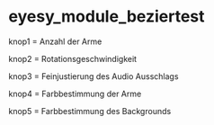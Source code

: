 # eyesy_module_beziertest

knop1 = Anzahl der Arme

knop2 = Rotationsgeschwindigkeit

knop3 = Feinjustierung des Audio Ausschlags

knop4 = Farbbestimmung der Arme

knop5 = Farbbestimmung des Backgrounds
